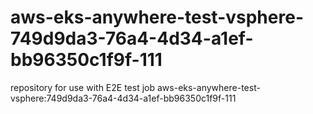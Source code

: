 # aws-eks-anywhere-test-vsphere-749d9da3-76a4-4d34-a1ef-bb96350c1f9f-111
repository for use with E2E test job aws-eks-anywhere-test-vsphere:749d9da3-76a4-4d34-a1ef-bb96350c1f9f-111
